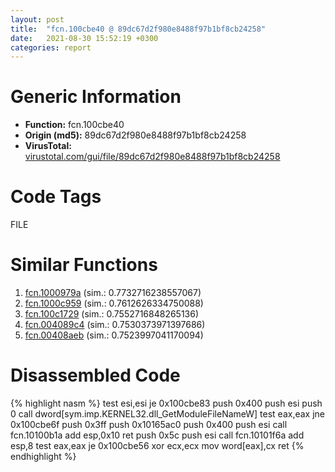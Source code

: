 ```yaml
---
layout: post
title:  "fcn.100cbe40 @ 89dc67d2f980e8488f97b1bf8cb24258"
date:   2021-08-30 15:52:19 +0300
categories: report
---
```


# Generic Information
- **Function:** fcn.100cbe40
- **Origin (md5):** 89dc67d2f980e8488f97b1bf8cb24258
- **VirusTotal:** [virustotal.com/gui/file/89dc67d2f980e8488f97b1bf8cb24258][virustotal_ref]

# Code Tags
<span class="tag" id="FILE">FILE</span>


# Similar Functions

1. [fcn.1000979a][similar_1_ref] (sim.: 0.7732716238557067)
2. [fcn.1000c959][similar_2_ref] (sim.: 0.7612626334750088)
3. [fcn.100c1729][similar_3_ref] (sim.: 0.7552716848265136)
4. [fcn.004089c4][similar_4_ref] (sim.: 0.7530373971397686)
5. [fcn.00408aeb][similar_5_ref] (sim.: 0.7523997041170094)


# Disassembled Code

{% highlight nasm %}
test esi,esi
je 0x100cbe83
push 0x400
push esi
push 0
call dword[sym.imp.KERNEL32.dll_GetModuleFileNameW]
test eax,eax
jne 0x100cbe6f
push 0x3ff
push 0x10165ac0
push 0x400
push esi
call fcn.10100b1a
add esp,0x10
ret 
push 0x5c
push esi
call fcn.10101f6a
add esp,8
test eax,eax
je 0x100cbe56
xor ecx,ecx
mov word[eax],cx
ret 
{% endhighlight %}


[similar_1_ref]: /report/fcn.1000979a@b74a1e462e0b6bacec09e2503391e156
[similar_2_ref]: /report/fcn.1000c959@f306bc4e89ecdab5df7aa72172ee5f69
[similar_3_ref]: /report/fcn.100c1729@89dc67d2f980e8488f97b1bf8cb24258
[similar_4_ref]: /report/fcn.004089c4@470263fe7e7cc115b95cd041d643e3b5
[similar_5_ref]: /report/fcn.00408aeb@fca52b995e756cff97168f6fef94b37d
[virustotal_ref]: https://www.virustotal.com/gui/file/89dc67d2f980e8488f97b1bf8cb24258